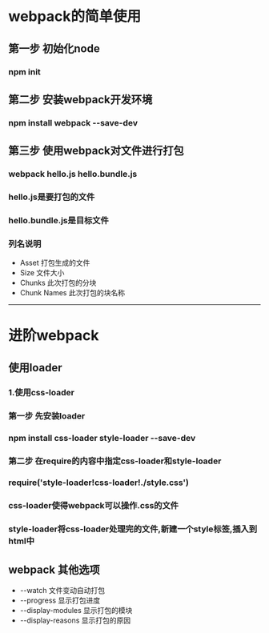# webpack的简单使用

## 第一步 初始化node

### npm init 

## 第二步 安装webpack开发环境

### npm install webpack --save-dev

## 第三步 使用webpack对文件进行打包

### webpack hello.js hello.bundle.js
### hello.js是要打包的文件
### hello.bundle.js是目标文件

### 列名说明
- Asset 打包生成的文件
- Size 文件大小
- Chunks 此次打包的分块
- Chunk Names 此次打包的块名称

-----------------------------------------------------------

# 进阶webpack

## 使用loader

### 1.使用css-loader

### 第一步 先安装loader

### npm install css-loader style-loader --save-dev

### 第二步 在require的内容中指定css-loader和style-loader

### require('style-loader!css-loader!./style.css')

### css-loader使得webpack可以操作.css的文件

### style-loader将css-loader处理完的文件,新建一个style标签,插入到html中

## webpack 其他选项

- --watch 文件变动自动打包
- --progress 显示打包进度
- --display-modules 显示打包的模块
- --display-reasons 显示打包的原因


